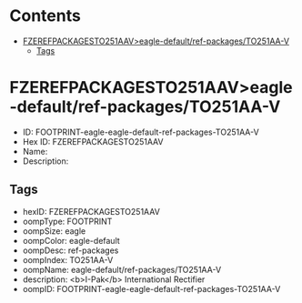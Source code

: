 



Contents
========

* [FZEREFPACKAGESTO251AAV>eagle-default/ref-packages/TO251AA-V](#fzerefpackagesto251aaveagle-defaultref-packagesto251aa-v)
	* [Tags](#tags)

# FZEREFPACKAGESTO251AAV>eagle-default/ref-packages/TO251AA-V

- ID: FOOTPRINT-eagle-eagle-default-ref-packages-TO251AA-V
- Hex ID: FZEREFPACKAGESTO251AAV
- Name: 
- Description: 

## Tags

- hexID: FZEREFPACKAGESTO251AAV
- oompType: FOOTPRINT
- oompSize: eagle
- oompColor: eagle-default
- oompDesc: ref-packages
- oompIndex: TO251AA-V
- oompName: eagle-default/ref-packages/TO251AA-V
- description: &lt;b&gt;I-Pak&lt;/b&gt; International Rectifier
- oompID: FOOTPRINT-eagle-eagle-default-ref-packages-TO251AA-V
